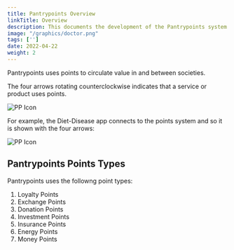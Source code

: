 ```yaml
---
title: Pantrypoints Overview
linkTitle: Overview
description: This documents the development of the Pantrypoints system and its related parts
image: "/graphics/doctor.png"
tags: ['']
date: 2022-04-22
weight: 2
---
```




Pantrypoints uses points to circulate value in and between societies.

The four arrows rotating counterclockwise indicates that a service or product uses points. 

![PP Icon](/icons/pantry50.png)

For example, the Diet-Disease app connects to the points system and so it is shown with the four arrows:

![PP Icon](/icons/dd.png) 


## Pantrypoints Points Types

Pantrypoints uses the followng point types:

1. Loyalty Points
2. Exchange Points 
3. Donation Points 
4. Investment Points 
5. Insurance Points
6. Energy Points
7. Money Points
